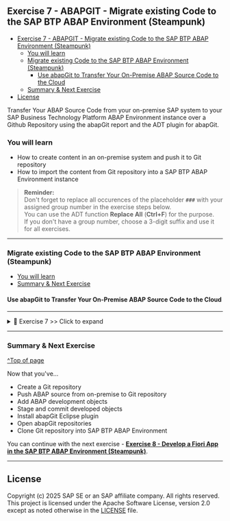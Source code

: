 
## Exercise 7 - ABAPGIT - Migrate existing Code to the SAP BTP ABAP Environment (Steampunk)

- [Exercise 7 - ABAPGIT - Migrate existing Code to the SAP BTP ABAP Environment (Steampunk)](#exercise-7---abapgit---migrate-existing-code-to-the-sap-btp-abap-environment-steampunk)
  - [You will learn](#you-will-learn)
  - [Migrate existing Code to the SAP BTP ABAP Environment (Steampunk)](#migrate-existing-code-to-the-sap-btp-abap-environment-steampunk)
    - [Use abapGit to Transfer Your On-Premise ABAP Source Code to the Cloud](#use-abapgit-to-transfer-your-on-premise-abap-source-code-to-the-cloud)
  - [Summary \& Next Exercise](#summary--next-exercise)
- [License](#license)

<!-- Exercise Description -->
Transfer Your ABAP Source Code from your on-premise SAP system to your SAP Business Technology Platform ABAP Environment instance over a Github Repository using the abapGit report and the ADT plugin for abapGit.


### You will learn  
- How to create content in an on-premise system and push it to Git repository
- How to import the content from Git repository into a SAP BTP ABAP Environment instance

> **Reminder:**   
> Don't forget to replace all occurences of the placeholder **`###`** with your assigned group number in the exercise steps below.  
> You can use the ADT function **Replace All** (**Ctrl+F**) for the purpose.   
> If you don't have a group number, choose a 3-digit suffix and use it for all exercises.

---

### Migrate existing Code to the SAP BTP ABAP Environment (Steampunk)

- [You will learn](#you-will-learn)
- [Summary & Next Exercise](#summary--next-exercise) 

#### Use abapGit to Transfer Your On-Premise ABAP Source Code to the Cloud

---

<details>
  <summary>🔵 Exercise 7 >> Click to expand</summary>
  
1. [Please open this tutorial for this exercisse](https://developers.sap.com/tutorials/abap-environment-abapgit.html)

</details>

---

### Summary & Next Exercise
[^Top of page](#)

Now that you've... 
- Create a Git repository
- Push ABAP source from on-premise to Git repository
- Add ABAP development objects
- Stage and commit developed objects
- Install abapGit Eclipse plugin
- Open abapGit repositories
- Clone Git repository into SAP BTP ABAP Environment

You can continue with the next exercise - **[Exercise 8 - Develop a Fiori App in the SAP BTP ABAP Environment (Steampunk)](../ex8/README8.md)**.

---

## License
Copyright (c) 2025 SAP SE or an SAP affiliate company. All rights reserved. This project is licensed under the Apache Software License, version 2.0 except as noted otherwise in the [LICENSE](../../LICENSE) file.